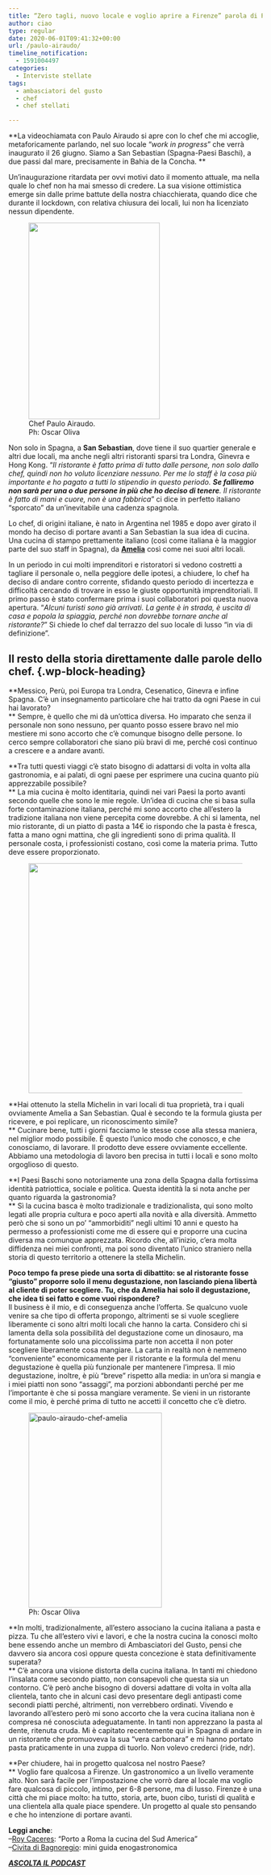 ```yaml
---
title: “Zero tagli, nuovo locale e voglio aprire a Firenze” parola di Paulo Airaudo
author: ciao
type: regular
date: 2020-06-01T09:41:32+00:00
url: /paulo-airaudo/
timeline_notification:
  - 1591004497
categories:
  - Interviste stellate
tags:
  - ambasciatori del gusto
  - chef
  - chef stellati

---
```

**La videochiamata con Paulo Airaudo si apre con lo chef che mi accoglie, metaforicamente parlando, nel suo locale &#8220;_work in progress_&#8221; che verrà inaugurato il 26 giugno. Siamo a San Sebastian (Spagna-Paesi Baschi), a due passi dal mare, precisamente in Bahia de la Concha. **

Un’inaugurazione ritardata per ovvi motivi dato il momento attuale, ma nella quale lo chef non ha mai smesso di credere. La sua visione ottimistica emerge sin dalle prime battute della nostra chiacchierata, quando dice che durante il lockdown, con relativa chiusura dei locali, lui non ha licenziato nessun dipendente. 

<div class="wp-block-image is-style-rounded">
  <figure class="alignleft is-resized"><img loading="lazy" decoding="async" src="images/wp-content/uploads/2020/05/osk08067.jpg" alt="" class="wp-image-1327" width="260" height="390" /><figcaption>Chef Paulo Airaudo.<br />Ph: Oscar Oliva</figcaption></figure>
</div>

Non solo in Spagna, a **San Sebastian**,&nbsp;dove tiene il suo quartier generale e altri due locali, ma anche negli altri ristoranti sparsi tra Londra, Ginevra e Hong Kong. “_Il ristorante è fatto prima di tutto dalle persone, non solo dallo chef, quindi non ho voluto licenziare nessuno. Per me lo staff è la cosa più importante e ho pagato a tutti lo stipendio in questo periodo. **Se falliremo non sarà per una o due persone in più che ho deciso di tenere**. Il ristorante è fatto di mani e cuore, non è una fabbrica_” ci dice in perfetto italiano “sporcato” da un’inevitabile una cadenza spagnola.&nbsp;

Lo chef, di origini italiane, è nato in Argentina nel 1985 e dopo aver girato il mondo ha deciso di portare avanti a San Sebastian la sua idea di cucina. Una cucina di stampo prettamente italiano (così come italiana è la maggior parte del suo staff in Spagna), da&nbsp;<a rel="noreferrer noopener" href="https://ameliarestaurant.com/" target="_blank"><strong>Amelia</strong></a>&nbsp;così come nei suoi altri locali.&nbsp;

In un periodo in cui molti imprenditori e ristoratori si vedono costretti a tagliare il personale o, nella peggiore delle ipotesi, a chiudere, lo chef ha deciso di andare contro corrente, sfidando questo periodo di incertezza e difficoltà cercando di trovare in esso le giuste opportunità imprenditoriali. Il primo passo è stato confermare prima i suoi collaboratori poi questa nuova apertura. “_Alcuni turisti sono già arrivati. La gente è in strada, è uscita di casa e popola la spiaggia, perché non dovrebbe tornare anche al ristorante?_” Si chiede lo chef dal terrazzo del suo locale di lusso “in via di definizione”.

## Il resto della storia direttamente dalle parole dello chef. {.wp-block-heading}

**Messico, Perù, poi Europa tra Londra, Cesenatico, Ginevra e infine Spagna. C’è un insegnamento particolare che hai tratto da ogni Paese in cui hai lavorato?  
** Sempre, è quello che mi dà un’ottica diversa. Ho imparato che senza il personale non sono nessuno, per quanto posso essere bravo nel mio mestiere mi sono accorto che c&#8217;è comunque bisogno delle persone. Io cerco sempre collaboratori che siano più bravi di me, perché così continuo a crescere e a andare avanti.

**Tra tutti questi viaggi c’è stato bisogno di adattarsi di volta in volta alla gastronomia, e ai palati, di ogni paese per esprimere una cucina quanto più apprezzabile possibile?  
** La mia cucina è molto identitaria, quindi nei vari Paesi la porto avanti secondo quelle che sono le mie regole. Un’idea di cucina che si basa sulla forte contaminazione italiana, perché mi sono accorto che all’estero la tradizione italiana non viene percepita come dovrebbe. A chi si lamenta, nel mio ristorante, di un piatto di pasta a 14€ io rispondo che la pasta è fresca, fatta a mano ogni mattina, che gli ingredienti sono di prima qualità. Il personale costa, i professionisti costano, così come la materia prima. Tutto deve essere proporzionato.

<div class="wp-block-image is-style-rounded">
  <figure class="aligncenter size-large is-resized"><img loading="lazy" decoding="async" src="images/wp-content/uploads/2020/05/49769557_980679945449125_1882425539533209600_n.jpg?w=733" alt="" class="wp-image-1324" width="456" height="456" /></figure>
</div>

**Hai ottenuto la stella Michelin in vari locali di tua proprietà, tra i quali ovviamente Amelìa a San Sebastian. Qual è secondo te la formula giusta per ricevere, e poi replicare, un riconoscimento simile?  
** Cucinare bene, tutti i giorni facciamo le stesse cose alla stessa maniera, nel miglior modo possibile. È questo l’unico modo che conosco, e che conosciamo, di lavorare. Il prodotto deve essere ovviamente eccellente. Abbiamo una metodologia di lavoro ben precisa in tutti i locali e sono molto orgoglioso di questo.&nbsp;

**I Paesi Baschi sono notoriamente una zona della Spagna dalla fortissima identità patriottica, sociale e politica. Questa identità la si nota anche per quanto riguarda la gastronomia?  
** Sì la cucina basca è molto tradizionale e tradizionalista, qui sono molto legati alle propria cultura e poco aperti alla novità e alla diversità. Ammetto però che si sono un po&#8217; &#8220;ammorbiditi&#8221; negli ultimi 10 anni e questo ha permesso a professionisti come me di essere qui e proporre una cucina diversa ma comunque apprezzata. Ricordo che, all’inizio, c’era molta diffidenza nei miei confronti, ma poi sono diventato l’unico straniero nella storia di questo territorio a ottenere la stella Michelin. 

**Poco tempo fa prese piede una sorta di dibattito: se al ristorante fosse “giusto” proporre solo il menu degustazione, non lasciando piena libertà al cliente di poter scegliere. Tu, che da Amelia hai solo il degustazione, che idea ti sei fatto e come vuoi rispondere?**  
Il business è il mio, e di conseguenza anche l’offerta. Se qualcuno vuole venire sa che tipo di offerta propongo, altrimenti se si vuole scegliere liberamente ci sono altri molti locali che hanno la carta. Considero chi si lamenta della sola possibilità del degustazione come un dinosauro, ma fortunatamente solo una piccolissima parte non accetta il non poter scegliere liberamente cosa mangiare. La carta in realtà non è nemmeno “conveniente” economicamente per il ristorante e la formula del menu degustazione è quella più funzionale per mantenere l&#8217;impresa. Il mio degustazione, inoltre, è più “breve” rispetto alla media: in un’ora si mangia e i miei piatti non sono “assaggi”, ma porzioni abbondanti perché per me l’importante è che si possa mangiare veramente. Se vieni in un ristorante come il mio, è perché prima di tutto ne accetti il concetto che c’è dietro.

<div class="wp-block-image is-style-rounded">
  <figure class="alignright size-large is-resized"><img loading="lazy" decoding="async" src="images/wp-content/uploads/2020/05/schermata-2020-06-01-alle-10.42.00.png" alt="paulo-airaudo-chef-amelia" class="wp-image-1332" width="264" height="387" /><figcaption>Ph: Oscar Oliva</figcaption></figure>
</div>

**In molti, tradizionalmente, all’estero associano la cucina italiana a pasta e pizza. Tu che all’estero vivi e lavori, e che la nostra cucina la conosci molto bene essendo anche un membro di&nbsp;Ambasciatori del Gusto, pensi che davvero sia ancora così oppure questa concezione è stata definitivamente superata?  
** C&#8217;è ancora una visione distorta della cucina italiana. In tanti mi chiedono l’insalata come secondo piatto, non consapevoli che questa sia un contorno. C’è però anche bisogno di doversi adattare di volta in volta alla clientela, tanto che in alcuni casi devo presentare degli antipasti come secondi piatti perché, altrimenti, non verrebbero ordinati. Vivendo e lavorando all’estero però mi sono accorto che la vera cucina italiana non è compresa né conosciuta adeguatamente. In tanti non apprezzano la pasta al dente, ritenuta cruda. Mi è capitato recentemente qui in Spagna di andare in un ristorante che promuoveva la sua “vera carbonara” e mi hanno portato pasta praticamente in una zuppa di tuorlo. Non volevo crederci (ride, ndr).

**Per chiudere, hai in progetto qualcosa nel nostro Paese?  
** Voglio fare qualcosa a Firenze. Un gastronomico a un livello veramente alto. Non sarà facile per l’impostazione che vorrò dare al locale ma voglio fare qualcosa di piccolo, intimo, per 6-8 persone, ma di lusso. Firenze è una città che mi piace molto: ha tutto, storia, arte, buon cibo, turisti di qualità e una clientela alla quale piace spendere. Un progetto al quale sto pensando e che ho intenzione di portare avanti.

**Leggi anche**:  
&#8211;<a href="https://aleepepe.com/2020/05/20/intervista-roy-caceres/" target="_blank" rel="noreferrer noopener">Roy Caceres</a>: &#8220;Porto a Roma la cucina del Sud America&#8221;  
&#8211;<a href="https://aleepepe.com/2020/05/25/dove-si-mangia-civita-bagnoregio/" target="_blank" rel="noreferrer noopener">Civita di Bagnoregio</a>: mini guida enogastronomica

<p class="has-text-align-center">
  <strong><em><a href="https://apple.co/352xcOm" target="_blank" rel="noreferrer noopener">ASCOLTA IL PODCAST</a></em></strong>
</p>
